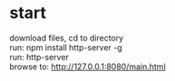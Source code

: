 # start 
download files, cd to directory  
run: npm install http-server -g  
run: http-server  
browse to: http://127.0.0.1:8080/main.html  

